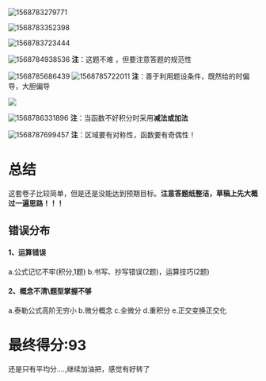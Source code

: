 ![1568783279771](C:\Users\Rocky\AppData\Roaming\Typora\typora-user-images\1568783279771.png)



![1568783352398](C:\Users\Rocky\AppData\Roaming\Typora\typora-user-images\1568783352398.png)



![1568783723444](C:\Users\Rocky\AppData\Roaming\Typora\typora-user-images\1568783723444.png)



![1568784938536](C:\Users\Rocky\AppData\Roaming\Typora\typora-user-images\1568784938536.png)
**注**：这题不难 ，但要注意答题的规范性



![1568785686439](C:\Users\Rocky\AppData\Roaming\Typora\typora-user-images\1568785686439.png)
![1568785722011](C:\Users\Rocky\AppData\Roaming\Typora\typora-user-images\1568785722011.png)
**注**：善于利用题设条件，既然给的时偏导，大胆偏导



![](C:\Users\Rocky\AppData\Roaming\Typora\typora-user-images\1568786302952.png)

![1568786331896](C:\Users\Rocky\AppData\Roaming\Typora\typora-user-images\1568786331896.png)
**注**：当函数不好积分时采用**减法或加法**



![1568787699457](C:\Users\Rocky\AppData\Roaming\Typora\typora-user-images\1568787699457.png)
**注**：区域要有对称性，函数要有奇偶性！



# 总结

这套卷子比较简单，但是还是没能达到预期目标。**注意答题纸整洁，草稿上先大概过一遍思路！！！**

## 错误分布

#### 1、运算错误

a.公式记忆不牢(积分,1题) b.书写、抄写错误(2题)，运算技巧(2题)

#### 2、概念不清\题型掌握不够

a.泰勒公式高阶无穷小 b.微分概念 c.全微分 d.重积分 e.正交变换正交化



# 最终得分:93

还是只有平均分....,继续加油把，感觉有好转了